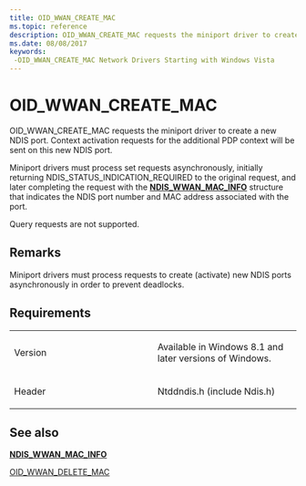 ```yaml
---
title: OID_WWAN_CREATE_MAC
ms.topic: reference
description: OID_WWAN_CREATE_MAC requests the miniport driver to create a new NDIS port.
ms.date: 08/08/2017
keywords: 
 -OID_WWAN_CREATE_MAC Network Drivers Starting with Windows Vista
---
```


# OID\_WWAN\_CREATE\_MAC


OID\_WWAN\_CREATE\_MAC requests the miniport driver to create a new NDIS port. Context activation requests for the additional PDP context will be sent on this new NDIS port.

Miniport drivers must process set requests asynchronously, initially returning NDIS\_STATUS\_INDICATION\_REQUIRED to the original request, and later completing the request with the [**NDIS\_WWAN\_MAC\_INFO**](/windows-hardware/drivers/ddi/ndiswwan/ns-ndiswwan-_ndis_wwan_mac_info) structure that indicates the NDIS port number and MAC address associated with the port.

Query requests are not supported.

## Remarks

Miniport drivers must process requests to create (activate) new NDIS ports asynchronously in order to prevent deadlocks.

## Requirements

<table>
<colgroup>
<col width="50%" />
<col width="50%" />
</colgroup>
<tbody>
<tr class="odd">
<td><p>Version</p></td>
<td><p>Available in Windows 8.1 and later versions of Windows.</p></td>
</tr>
<tr class="even">
<td><p>Header</p></td>
<td>Ntddndis.h (include Ndis.h)</td>
</tr>
</tbody>
</table>

## See also


[**NDIS\_WWAN\_MAC\_INFO**](/windows-hardware/drivers/ddi/ndiswwan/ns-ndiswwan-_ndis_wwan_mac_info)

[OID\_WWAN\_DELETE\_MAC](oid-wwan-delete-mac.md)

 


